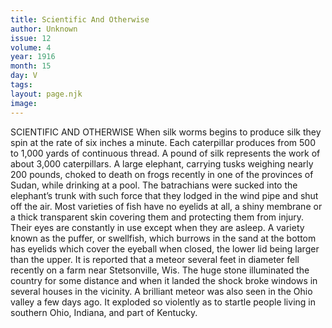 ```yaml
---
title: Scientific And Otherwise
author: Unknown
issue: 12
volume: 4
year: 1916
month: 15
day: V
tags:
layout: page.njk
image:
---
```

SCIENTIFIC AND OTHERWISE       When silk worms begins to produce silk they spin at the rate of six inches a minute. Each caterpillar produces from 500 to 1,000 yards of continuous thread. A pound of silk represents the work of about 3,000 caterpillars.       A large elephant, carrying tusks weighing nearly 200 pounds, choked to death on frogs recently in one of the provinces of Sudan, while drinking at a pool. The batrachians were sucked into the elephant’s trunk with such force that they lodged in the wind pipe and shut off the air.       Most varieties of fish have no eyelids at all, a shiny membrane or a thick transparent skin covering them and protecting them from injury. Their eyes are constantly in use except when they are asleep. A variety known as the puffer, or swellfish, which burrows in the sand at the bottom has eyelids which cover the eyeball when closed, the lower lid being larger than the upper.       It is reported that a meteor several feet in diameter fell recently on a farm near Stetsonville, Wis. The huge stone illuminated the country for some distance and when it landed the shock broke windows in several houses in the vicinity. A brilliant meteor was also seen in the Ohio valley a few days ago. It exploded so violently as to startle people living in southern Ohio, Indiana, and part of Kentucky. 




